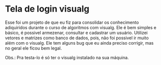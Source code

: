 # Tela de login visualg
Esse foi um projeto de que eu fiz para consolidar os conhecimento adiquiridos durante o curso de algoritmos com visualg.
Ele é bem simples e básico, é possivel armezenar, consultar e cadastrar um usuário. Utilizei vetores e matrizes como banco de dados,
pois, não foi possivel ir muito além com o visualg. Ele tem alguns bug que eu ainda preciso corrigir, mas no geral ele ficou bem legal.

Obs.: Pra testa-lo é só ter o visualg instalado na sua máquina.
